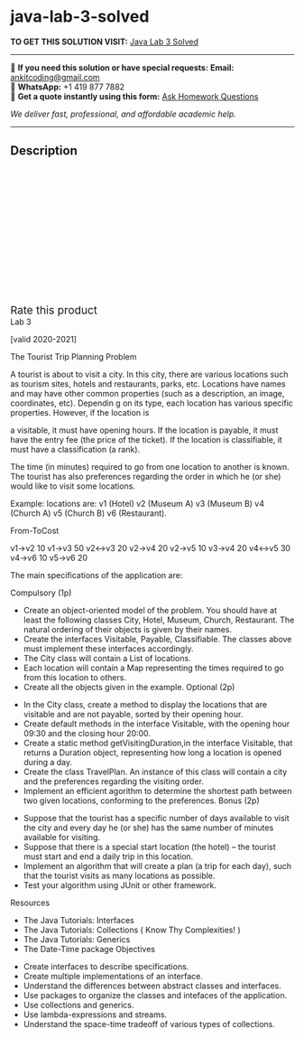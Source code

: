 # java-lab-3-solved
**TO GET THIS SOLUTION VISIT:** [Java Lab 3 Solved](https://www.ankitcodinghub.com/product/java-lab-3-solved/)


---

📩 **If you need this solution or have special requests:** **Email:** ankitcoding@gmail.com  
📱 **WhatsApp:** +1 419 877 7882  
📄 **Get a quote instantly using this form:** [Ask Homework Questions](https://www.ankitcodinghub.com/services/ask-homework-questions/)

*We deliver fast, professional, and affordable academic help.*

---

<h2>Description</h2>



<div class="kk-star-ratings kksr-auto kksr-align-center kksr-valign-top" data-payload="{&quot;align&quot;:&quot;center&quot;,&quot;id&quot;:&quot;95414&quot;,&quot;slug&quot;:&quot;default&quot;,&quot;valign&quot;:&quot;top&quot;,&quot;ignore&quot;:&quot;&quot;,&quot;reference&quot;:&quot;auto&quot;,&quot;class&quot;:&quot;&quot;,&quot;count&quot;:&quot;0&quot;,&quot;legendonly&quot;:&quot;&quot;,&quot;readonly&quot;:&quot;&quot;,&quot;score&quot;:&quot;0&quot;,&quot;starsonly&quot;:&quot;&quot;,&quot;best&quot;:&quot;5&quot;,&quot;gap&quot;:&quot;4&quot;,&quot;greet&quot;:&quot;Rate this product&quot;,&quot;legend&quot;:&quot;0\/5 - (0 votes)&quot;,&quot;size&quot;:&quot;24&quot;,&quot;title&quot;:&quot;Java Lab 3 Solved&quot;,&quot;width&quot;:&quot;0&quot;,&quot;_legend&quot;:&quot;{score}\/{best} - ({count} {votes})&quot;,&quot;font_factor&quot;:&quot;1.25&quot;}">

<div class="kksr-stars">

<div class="kksr-stars-inactive">
            <div class="kksr-star" data-star="1" style="padding-right: 4px">


<div class="kksr-icon" style="width: 24px; height: 24px;"></div>
        </div>
            <div class="kksr-star" data-star="2" style="padding-right: 4px">


<div class="kksr-icon" style="width: 24px; height: 24px;"></div>
        </div>
            <div class="kksr-star" data-star="3" style="padding-right: 4px">


<div class="kksr-icon" style="width: 24px; height: 24px;"></div>
        </div>
            <div class="kksr-star" data-star="4" style="padding-right: 4px">


<div class="kksr-icon" style="width: 24px; height: 24px;"></div>
        </div>
            <div class="kksr-star" data-star="5" style="padding-right: 4px">


<div class="kksr-icon" style="width: 24px; height: 24px;"></div>
        </div>
    </div>

<div class="kksr-stars-active" style="width: 0px;">
            <div class="kksr-star" style="padding-right: 4px">


<div class="kksr-icon" style="width: 24px; height: 24px;"></div>
        </div>
            <div class="kksr-star" style="padding-right: 4px">


<div class="kksr-icon" style="width: 24px; height: 24px;"></div>
        </div>
            <div class="kksr-star" style="padding-right: 4px">


<div class="kksr-icon" style="width: 24px; height: 24px;"></div>
        </div>
            <div class="kksr-star" style="padding-right: 4px">


<div class="kksr-icon" style="width: 24px; height: 24px;"></div>
        </div>
            <div class="kksr-star" style="padding-right: 4px">


<div class="kksr-icon" style="width: 24px; height: 24px;"></div>
        </div>
    </div>
</div>


<div class="kksr-legend" style="font-size: 19.2px;">
            <span class="kksr-muted">Rate this product</span>
    </div>
    </div>
<div class="page" title="Page 1">
<div class="layoutArea">
<div class="column">
Lab 3

[valid 2020-2021]

The Tourist Trip Planning Problem

A tourist is about to visit a city. In this city, there are various locations such as tourism sites, hotels and restaurants, parks, etc. Locations have names and may have other common properties (such as a description, an image, coordinates, etc). Dependin g on its type, each location has various specific properties. However, if the location is

a visitable, it must have opening hours. If the location is payable, it must have the entry fee (the price of the ticket). If the location is classifiable, it must have a classification (a rank).

The time (in minutes) required to go from one location to another is known. The tourist has also preferences regarding the order in which he (or she) would like to visit some locations.

Example: locations are: v1 (Hotel) v2 (Museum A) v3 (Museum B) v4 (Church A) v5 (Church B) v6 (Restaurant).

From-ToCost

v1→v2 10 v1→v3 50 v2↔v3 20 v2→v4 20 v2→v5 10 v3→v4 20 v4↔v5 30 v4→v6 10 v5→v6 20

The main specifications of the application are:

</div>
</div>
</div>
<div class="page" title="Page 2">
<div class="layoutArea">
<div class="column">
Compulsory (1p)

<ul>
<li>Create an object-oriented model of the problem. You should have at least the following classes City, Hotel, Museum, Church, Restaurant. The natural ordering of their objects is given by their names.</li>
<li>Create the interfaces Visitable, Payable, Classifiable. The classes above must implement these interfaces accordingly.</li>
<li>The City class will contain a List of locations.</li>
<li>Each location will contain a Map representing the times required to go from
this location to others.
</li>
<li>Create all the objects given in the example.
Optional (2p)
</li>
</ul>
<ul>
<li>In the City class, create a method to display the locations that are visitable and are not payable, sorted by their opening hour.</li>
<li>Create default methods in the interface Visitable, with the opening hour 09:30 and the closing hour 20:00.</li>
<li>Create a static method getVisitingDuration,in the interface Visitable, that returns a Duration object, representing how long a location is opened during a day.</li>
<li>Create the class TravelPlan. An instance of this class will contain a city and the preferences regarding the visiting order.</li>
<li>Implement an efficient agorithm to determine the shortest path between two given locations, conforming to the preferences.
Bonus (2p)
</li>
</ul>
<ul>
<li>Suppose that the tourist has a specific number of days available to visit the city and every day he (or she) has the same number of minutes available for visiting.</li>
<li>Suppose that there is a special start location (the hotel) – the tourist must start and end a daily trip in this location.</li>
<li>Implement an algorithm that will create a plan (a trip for each day), such that the tourist visits as many locations as possible.</li>
<li>Test your algorithm using JUnit or other framework.</li>
</ul>
</div>
</div>
</div>
<div class="page" title="Page 3">
<div class="layoutArea">
<div class="column">
Resources

<ul>
<li>The Java Tutorials: Interfaces</li>
<li>The Java Tutorials: Collections ( Know Thy Complexities! )</li>
<li>The Java Tutorials: Generics</li>
<li>The Date-Time package
Objectives
</li>
</ul>
<ul>
<li>Create interfaces to describe specifications.</li>
<li>Create multiple implementations of an interface.</li>
<li>Understand the differences between abstract classes and interfaces.</li>
<li>Use packages to organize the classes and intefaces of the application.</li>
<li>Use collections and generics.</li>
<li>Use lambda-expressions and streams.</li>
<li>Understand the space-time tradeoff of various types of collections.</li>
</ul>
</div>
</div>
</div>

